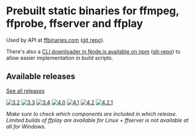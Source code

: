 # Prebuilt static binaries for ffmpeg, ffprobe, ffserver and ffplay

Used by API at [ffbinaries.com](http://ffbinaries.com) ([git repo](https://github.com/vot/ffbinaries-api)).

There's also a [CLI downloader in Node.js available on npm](https://www.npmjs.com/package/ffbinaries) ([git-repo](https://github.com/vot/ffbinaries-node)) to allow easier implementation in build scripts.


## Available releases

[See all releases](https://github.com/vot/ffbinaries-prebuilt/releases)

[![3.2](https://img.shields.io/github/downloads/vot/ffbinaries-prebuilt/v3.2/total.svg)](https://github.com/vot/ffbinaries-prebuilt/releases/tag/v3.2)
[![3.3](https://img.shields.io/github/downloads/vot/ffbinaries-prebuilt/v3.3/total.svg)](https://github.com/vot/ffbinaries-prebuilt/releases/tag/v3.3)
[![3.4](https://img.shields.io/github/downloads/vot/ffbinaries-prebuilt/v3.4/total.svg)](https://github.com/vot/ffbinaries-prebuilt/releases/tag/v3.4)
[![4.0](https://img.shields.io/github/downloads/vot/ffbinaries-prebuilt/v4.0/total.svg)](https://github.com/vot/ffbinaries-prebuilt/releases/tag/v4.0)
[![4.1](https://img.shields.io/github/downloads/vot/ffbinaries-prebuilt/v4.1/total.svg)](https://github.com/vot/ffbinaries-prebuilt/releases/tag/v4.1)
[![4.2](https://img.shields.io/github/downloads/vot/ffbinaries-prebuilt/v4.2/total.svg)](https://github.com/vot/ffbinaries-prebuilt/releases/tag/v4.2)
[![4.2.1](https://img.shields.io/github/downloads/vot/ffbinaries-prebuilt/v4.2.1/total.svg)](https://github.com/vot/ffbinaries-prebuilt/releases/tag/v4.2.1)


*Make sure to check which components are included in which release. Limited builds of ffplay are available for Linux + ffserver is not available at all for Windows.*
